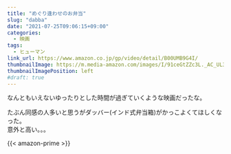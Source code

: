 ```yaml
---
title: "めぐり逢わせのお弁当"
slug: "dabba"
date: "2021-07-25T09:06:15+09:00"
categories:
  - 映画
tags:
  - ヒューマン
link_url: https://www.amazon.co.jp/gp/video/detail/B00UMB9G4I/
thumbnailImage: https://m.media-amazon.com/images/I/91ceGtZZc3L._AC_UL320_.jpg
thumbnailImagePosition: left
#draft: true
---
```

なんともいえないゆったりとした時間が過ぎていくような映画だったな。
<!--more-->
たぶん同感の人多いと思うがダッバー(インド式弁当箱)がかっこよくてほしくなった。  
意外と高い。。。

{{< amazon-prime >}}
